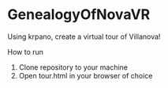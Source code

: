 # GenealogyOfNovaVR
Using krpano, create a virtual tour of Villanova!

How to run
1. Clone repository to your machine
2. Open tour.html in your browser of choice
